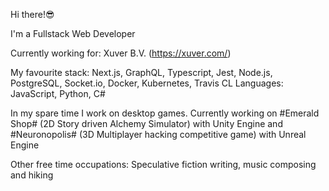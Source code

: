 Hi there!😎

I'm a Fullstack Web Developer 

Currently working for: Xuver B.V. (https://xuver.com/)

My favourite stack: Next.js, GraphQL, Typescript, Jest, Node.js, PostgreSQL, Socket.io, Docker, Kubernetes, Travis CL
Languages: JavaScript, Python, C#

In my spare time I work on desktop games. Currently working on #Emerald Shop# (2D Story driven Alchemy Simulator) with Unity Engine and #Neuronopolis# (3D Multiplayer hacking competitive game) with Unreal Engine

Other free time occupations:
Speculative fiction writing, music composing and hiking



